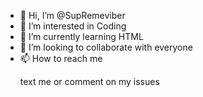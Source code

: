 - 👋 Hi, I’m @SupRemeviber
- 👀 I’m interested in Coding 
- 🌱 I’m currently learning HTML 
- 💞️ I’m looking to collaborate with everyone
- 📫 How to reach me <p>text me or comment on my issues 

<!---
SupRemeviber/SupRemeviber is a ✨ special ✨ repository because its `README.md` (this file) appears on your GitHub profile.
You can click the Preview link to take a look at your changes.
--->
